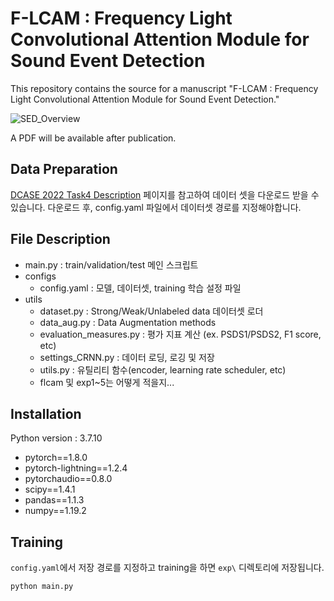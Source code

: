 # F-LCAM : Frequency Light Convolutional Attention Module for Sound Event Detection

This repository contains the source for a manuscript "F-LCAM : Frequency Light Convolutional Attention Module for Sound Event Detection."

![SED_Overview](https://github.com/user-attachments/assets/d064d6d5-4b37-412d-ae18-5198385a3e98)

A PDF will be available after publication.


## Data Preparation
[DCASE 2022 Task4 Description](https://dcase.community/challenge2022/task-sound-event-detection-in-domestic-environments#download) 페이지를 참고하여 데이터 셋을 다운로드 받을 수 있습니다. 
다운로드 후, config.yaml 파일에서 데이터셋 경로를 지정해야합니다.

## File Description
* main.py : train/validation/test 메인 스크립트
* configs
    * config.yaml : 모델, 데이터셋, training 학습 설정 파일
* utils
    * dataset.py : Strong/Weak/Unlabeled data 데이터셋 로더
    * data_aug.py : Data Augmentation methods
    * evaluation_measures.py : 평가 지표 계산 (ex. PSDS1/PSDS2, F1 score, etc)
    * settings_CRNN.py : 데이터 로딩, 로깅 및 저장
    * utils.py : 유틸리티 함수(encoder, learning rate scheduler, etc)
    * flcam 및 exp1~5는 어떻게 적을지...

## Installation
Python version : 3.7.10
* pytorch==1.8.0
* pytorch-lightning==1.2.4
* pytorchaudio==0.8.0
* scipy==1.4.1
* pandas==1.1.3
* numpy==1.19.2



## Training
`config.yaml`에서 저장 경로를 지정하고 training을 하면 `exp\` 디렉토리에 저장됩니다.
```
python main.py
```




